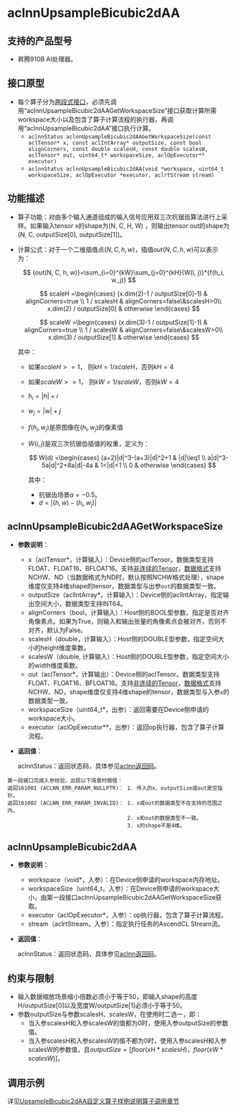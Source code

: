 # aclnnUpsampleBicubic2dAA

## 支持的产品型号

- 昇腾910B AI处理器。

## 接口原型

- 每个算子分为[两段式接口](common/两段式接口.md)，必须先调用“aclnnUpsampleBicubic2dAAGetWorkspaceSize”接口获取计算所需workspace大小以及包含了算子计算流程的执行器，再调用“aclnnUpsampleBicubic2dAA”接口执行计算。
  - `aclnnStatus aclnnUpsampleBicubic2dAAGetWorkspaceSize(const aclTensor* x, const aclIntArray* outputSize, const bool alignCorners, const double scalesH, const double scalesW, aclTensor* out, uint64_t* workspaceSize, aclOpExecutor** executor)`
  - `aclnnStatus aclnnUpsampleBicubic2dAA(void *workspace, uint64_t workspaceSize, aclOpExecutor *executor, aclrtStream stream)`

## 功能描述

- 算子功能：对由多个输入通道组成的输入信号应用双三次抗锯齿算法进行上采样。如果输入tensor x的shape为(N, C, H, W) ，则输出tensor out的shape为(N, C, outputSize[0], outputSize[1])。
- 计算公式：对于一个二维插值点$(N, C, h, w)$，插值$out(N, C, h, w)$可以表示为：

  $$
  {out(N, C, h, w)}=\sum_{i=0}^{kW}\sum_{j=0}^{kH}{W(i, j)}*{f(h_i, w_j)}
  $$

  $$
  scaleH =\begin{cases}
  (x.dim(2)-1 / outputSize[0]-1) & alignCorners=true \\
  1 / scalesH & alignCorners=false\&scalesH>0\\
  x.dim(2) / outputSize[0] & otherwise
  \end{cases}
  $$
  
  $$
  scaleW =\begin{cases}
  (x.dim(3)-1 / outputSize[1]-1) & alignCorners=true \\
  1 / scalesW & alignCorners=false\&scalesW>0\\
  x.dim(3) / outputSize[1] & otherwise
  \end{cases}
  $$

  其中：
  - 如果$scaleH >= 1$， 则$kH = 1/scaleH$，否则$kH = 4$
  - 如果$scaleW >= 1$， 则$kW = 1/scaleW$，否则$kW = 4$
  - $h_i = |h| + i$
  - $w_j = |w| + j$
  - $f(h_i, w_j)$是原图像在$(h_i, w_j)$的像素值
  - $W(i, j)$是双三次抗锯齿插值的权重，定义为：

    $$
    W(d) =\begin{cases}
    (a+2)|d|^3-(a+3)|d|^2+1 & |d|\leq1 \\
    a|d|^3-5a|d|^2+8a|d|-4a & 1<|d|<1 \\
    0 & otherwise
    \end{cases}
    $$

    其中：
    - 抗锯齿场景$a=-0.5$。
    - $d = |(h, w) - (h_i, w_j)|$

## aclnnUpsampleBicubic2dAAGetWorkspaceSize

- **参数说明**：

  - x（aclTensor\*，计算输入）：Device侧的aclTensor。数据类型支持FLOAT、FLOAT16、BFLOAT16。支持[非连续的Tensor](common/非连续的Tensor.md)，[数据格式](common/数据格式.md)支持NCHW、ND（当数据格式为ND时，默认按照NCHW格式处理），shape维度仅支持4维shape的tensor，数据类型与出参`out`的数据类型一致。
  - outputSize（aclIntArray\*，计算输入）：Device侧的aclIntArray，指定输出空间大小，数据类型支持INT64。
  - alignCorners（bool，计算输入）：Host侧的BOOL型参数，指定是否对齐角像素点。如果为True，则输入和输出张量的角像素点会被对齐，否则不对齐，默认为False。
  - scalesH（double，计算输入）：Host侧的DOUBLE型参数，指定空间大小的height维度乘数。
  - scalesW（double, 计算输入）：Host侧的DOUBLE型参数，指定空间大小的width维度乘数。
  - out（aclTensor\*，计算输出）：Device侧的aclTensor。数据类型支持FLOAT、FLOAT16、BFLOAT16。支持[非连续的Tensor](common/非连续的Tensor.md)，[数据格式](common/数据格式.md)支持NCHW、ND，shape维度仅支持4维shape的tensor，数据类型与入参`x`的数据类型一致。
  - workspaceSize（uint64_t\*，出参）：返回需要在Device侧申请的workspace大小。
  - executor（aclOpExecutor\**，出参）：返回op执行器，包含了算子计算流程。

- **返回值**：

  aclnnStatus：返回状态码，具体参见[aclnn返回码](common/aclnn返回码.md)。

```
第一段接口完成入参校验，出现以下场景时报错：
返回161001 (ACLNN_ERR_PARAM_NULLPTR)： 1. 传入的x、outputSize或out是空指针。
返回161002 (ACLNN_ERR_PARAM_INVALID)： 1. x或out的数据类型不在支持的范围之内。
                                      2. x和out的数据类型不一致。
                                      3. x的shape不是4维。
```

## aclnnUpsampleBicubic2dAA

- **参数说明**：

  - workspace（void*，入参）：在Device侧申请的workspace内存地址。
  - workspaceSize（uint64_t，入参）：在Device侧申请的workspace大小，由第一段接口aclnnUpsampleBicubic2dAAGetWorkspaceSize获取。
  - executor（aclOpExecutor*，入参）：op执行器，包含了算子计算流程。
  - stream（aclrtStream，入参）：指定执行任务的AscendCL Stream流。

- **返回值**：

  aclnnStatus：返回状态码，具体参见[aclnn返回码](common/aclnn返回码.md)。

## 约束与限制

- 输入数据缩放场景缩小倍数必须小于等于50，即输入shape的高度H/outputSize[0]以及宽度W/outputSize[1]必须小于等于50。
- 参数outputSize与参数scalesH、scalesW，在使用时二选一，即：
  - 当入参scalesH和入参scalesW的值都为0时，使用入参outputSize的参数值。
  - 当入参scalesH和入参scalesW的值不都为0时，使用入参scalesH和入参scalesW的参数值，且$outputSize=[floor(xH*scalesH)，floor(xW*scalesW)]$。

## 调用示例

详见[UpsampleBicubic2dAA自定义算子样例说明算子调用章节](../README.md#算子调用)
